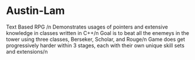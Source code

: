 # Austin-Lam
Text Based RPG /n
  Demonstrates usages of pointers and extensive knowledge in classes written in C++/n
  Goal is to beat all the enemeys in the tower using three classes, Berseker, Scholar, and Rouge/n
  Game does get progressively harder within 3 stages, each with their own unique skill sets and extensions/n
